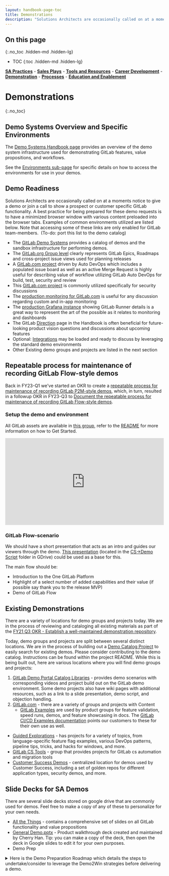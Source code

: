 ```yaml
---
layout: handbook-page-toc
title: Demonstrations
description: "Solutions Architects are occasionally called on at a moments notice to give a demo or join a call to show a prospect or customer specific GitLab functionality"
---
```


## On this page
{:.no_toc .hidden-md .hidden-lg}

- TOC
{:toc .hidden-md .hidden-lg}

[**SA Practices**](/handbook/customer-success/solutions-architects/sa-practices/) - [**Sales Plays**](/handbook/customer-success/solutions-architects/sales-plays/) - [**Tools and Resources**](/handbook/customer-success/solutions-architects/tools-and-resources/) - [**Career Development**](/handbook/customer-success/solutions-architects/career-development/) - [**Demonstration**](/handbook/customer-success/solutions-architects/demonstrations/) - [**Processes**](/handbook/customer-success/solutions-architects/processes/) - [**Education and Enablement**](/handbook/customer-success/education-enablement/)

# Demonstrations
{:.no_toc}

## Demo Systems Overview and Specific Environments

The [Demo Systems Handbook page](/handbook/customer-success/demo-systems/) provides an overview of the demo system infrastructure used for demonstrating GitLab features, value propositions, and workflows.

See the [Environments sub-page](/handbook/customer-success/demo-systems/#shared-environments) for specific details on how to access the environments for use in your demos.

## Demo Readiness

Solutions Architects are occasionally called on at a moments notice to give a demo or join a call to show a prospect or customer specific GitLab functionality. A best practice for being prepared for these demo requests is to have a minimized browser window with various content preloaded into the browser tabs. Examples of common environments utilized are listed below. Note that accessing some of these links are only enabled for GitLab team-members.  (To-do: port this list to the demo catalog)

- The [GitLab Demo Systems](/handbook/customer-success/demo-systems/) provides a catalog of demos and the sandbox infrastructure for performing demos.
- The [GitLab.org Group level](https://gitlab.com/groups/gitlab-org/-/roadmap) clearly represents GitLab Epics, Roadmaps and cross-project issue views used for planning releases
- A [GitLab.com project](https://gitlab.com/jkrooswyk/joel-springsample/boards/579466) driven by Auto DevOps which includes a populated issue board as well as an active Merge Request is highly useful for describing value of workflow utilizing GitLab Auto DevOps for build, test, security and review
- This [GitLab.com project](https://gitlab.com/gitlab-examples/security/security-reports/merge_requests/2) is commonly utilized specifically for security discussions
- The [production monitoring for GitLab.com](https://gitlab.com/charts/gitlab/environments/190276/metrics) is useful for any discussion regarding custom and in-app monitoring
- The [production Grafana instance](https://dashboards.gitlab.com/d/000000159/ci?refresh=5m&orgId=1) showing GitLab Runner details is a great way to represent the art of the possible as it relates to monitoring and dashboards
- The GitLab [Direction](/direction/) page in the Handbook is often beneficial for future-looking product vision questions and discussions about upcoming features
- Optional: [Integrations](/handbook/marketing/brand-and-product-marketing/product-and-solution-marketing/demo/integrations/) may be loaded and ready to discuss by leveraging the standard demo environments
- Other Existing demo groups and projects are listed in the next section

## Repeatable process for maintenance of recording GitLab Flow-style demos

Back in FY23-Q1 we've started an OKR to create a [repeatable process for maintenance of recording GitLab P2M-style demos](https://gitlab.com/gitlab-com/customer-success/solutions-architecture-leaders/sa-initiatives/-/issues/89), which, in turn, resulted in a followup OKR in FY23-Q3 to [Document the repeatable process for maintenance of recording GitLab Flow-style demos](https://gitlab.com/gitlab-com/customer-success/solutions-architecture-leaders/sa-initiatives/-/issues/137).


### Setup the demo and environment

All GitLab assets are available in [this group](https://gitlab.com/tanuki-workshops/emea-sa-tam/p2m), refer to the [README](https://gitlab.com/tanuki-workshops/emea-sa-tam/p2m/README/-/blob/main/README.md) for more information on how to Get Started.
<!-- - (**TODO**): Add video on how to *setup* the demo -->

<div style="position: relative; padding-bottom: 54.79166666666666%; height: 0;"><iframe src="https://www.loom.com/embed/5ed6bda810fa4dba83e2da1614b08521" frameborder="0" webkitallowfullscreen mozallowfullscreen allowfullscreen style="position: absolute; top: 0; left: 0; width: 100%; height: 100%;"></iframe></div>

### GitLab Flow-scenario

We should have a short presentation that acts as an intro and guides our viewers through the demo. [This presentation](https://docs.google.com/presentation/d/1wpxOE5Sq1fRE2bv_7x5uF3wLx0KJwTxVNDkCukEVEWY/edit?usp=sharing) (located in the [CS->Demo Script](https://drive.google.com/drive/folders/0B6HCxjyEpdXRR0FSQXMwVjI3bFE?resourcekey=0-IAm5RyKLwi-1uAZ4hgZcjQ&usp=sharing) folder in GDrive) could be used as a base for this.

The main flow should be:
- Introduction to the One GitLab Platform
- Highlight of a select number of added capabilities and their value (if possible say thank you to the release MVP)
- Demo of GitLab Flow

<!-- ### Recording the demo

Loom
- (**TODO**): Add video on how to *record* the demo with Loom -->

## Existing Demonstrations

There are a variety of locations for demo groups and projects today. We are in the process of reviewing and cataloging all existing materials as part of the [FY21 Q3 OKR - Establish a well-maintained demonstration repository](https://gitlab.com/gitlab-com/customer-success/solutions-architecture-leaders/sa-initiatives/-/issues/9).

Today, demo groups and projects are split between several distinct locations.  We are in the process of building out a [Demo Catalog Project](https://gitlab.com/gitlab-com/customer-success/solutions-architecture/demo-catalog) to easily search for existing demos.  Please consider contributing to the demo catalog.  Instructions can be found within the project README.  While this is being built out, here are various locations where you will find demo groups and projects:

1. [GitLab Demo Portal Catalog Libraries](https://gitlabdemo.com/catalog/libraries) - provides demo scenarios with corresponding videos and project build out on the GitLab demo environment. Some demo projects also have wiki pages with additional resources, such as a link to a slide presentation, demo script, and objection handling.
1. [GitLab.com](https://gitlab.com) - there are a variety of groups and projects with Content
    - [GitLab Examples](https://gitlab.com/gitlab-examples) are used by product groups for feature validation, speed runs, demos, and feature showcasing in docs. The [GitLab CI/CD Examples documentation](https://docs.gitlab.com/ee/ci/examples/) points our customers to these for their own use as well.

- [Guided Explorations](https://gitlab.com/guided-explorations) - has projects for a variety of topics, from language-specific feature flag examples, various DevOps patterns, pipeline tips, tricks, and hacks for windows, and more.
- [GitLab CS Tools](https://gitlab.com/gitlab-cs-tools) - group that provides projects for GitLab cs automation and migration tools
- [Customer Success Demos](https://gitlab.com/gitlab-com/customer-success/demos) - centralized location for demos used by Customer Success, including a set of golden repos for different application types, security demos, and more.

## Slide Decks for SA Demos

There are several slide decks stored on google drive that are commonly used for demos. Feel free to make a copy of any of these to personalize for your own needs.

- [All the Things](https://docs.google.com/presentation/d/1AG6eDm8USqU7TG12Sp4UEc9B3P03pniQnVHZAGzyDAg/edit?usp=sharing) - contains a comprehensive set of slides on all GitLab functionality and value propositions
- [General Demo.pptx](https://drive.google.com/file/d/17SoRPxPCswT_FublXCsi3rm3TBnHAYI-/view?usp=sharing) - Product walkthrough deck created and maintained by Cherry Han. Tip: you can make a copy of the deck, then open the deck in Google slides to edit it for your own purposes.
- Demo Prep 

<details><summary>Here is the Demo Preparation Roadmap which details the steps to undertake/consider to leverage the Demo2Win strategies before delivering a demo.</summary>

<image>
<iframe src="https://drive.google.com/file/d/1KIoJZ0Lcm83_gUHA5nzlFpgQ784xMHZp/preview" width="640" height="480" allow="autoplay"></iframe>
</image>
